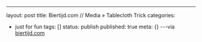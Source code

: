 ---
layout: post
title: Biertijd.com // Media » Tablecloth Trick
categories:
- just for fun
tags: []
status: publish
published: true
meta: {}
---via 
[biertijd.com](http://biertijd.com/mediaplayer/?itemid=30018)
